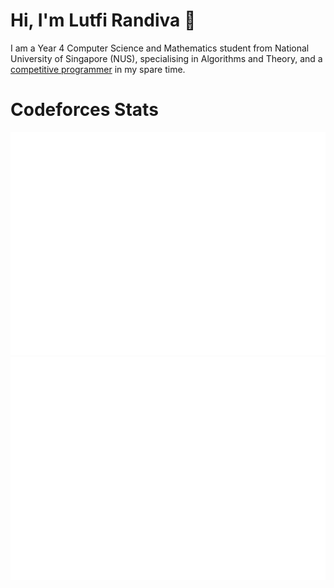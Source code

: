 # Hi, I'm Lutfi Randiva 👋 

I am a Year 4 Computer Science and Mathematics student from National University of Singapore (NUS),
specialising in Algorithms and Theory, and a [competitive programmer](https://github.com/luffingluffy/cp) in my spare time.  

# Codeforces Stats
![](https://raw.githubusercontent.com/luffingluffy/cf-stats/main/output/light_card.svg#gh-dark-mode-only)  
![](https://raw.githubusercontent.com/luffingluffy/cf-stats/main/output/light_card.svg)  

<!--
**luffingluffy/luffingluffy** is a ✨ _special_ ✨ repository because its `README.md` (this file) appears on your GitHub profile.

Here are some ideas to get you started:

- 🔭 I’m currently working on ...
- 🌱 I’m currently learning ...
- 👯 I’m looking to collaborate on ...
- 🤔 I’m looking for help with ...
- 💬 Ask me about ...
- 📫 How to reach me: ...
- 😄 Pronouns: ...
- ⚡ Fun fact: ...
-->
